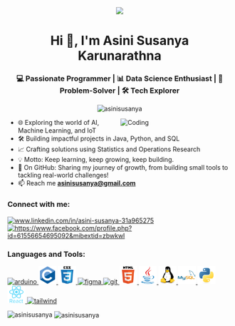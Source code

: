 <p align="center" ><img  src = "https://github.com/7oSkaaa/7oSkaaa/blob/main/Images/about_me.gif?raw=true" width = 100px></p>
<h1 align="center">Hi 👋, I'm Asini Susanya Karunarathna</h1>
<h3 align="center">💻 Passionate Programmer | 📊 Data Science Enthusiast
| 🚀 Problem-Solver | 🛠️ Tech Explorer</h3>
<p align="center"> <img src="https://komarev.com/ghpvc/?username=asinisusanya&label=Profile%20views&color=0e75b6&style=flat" alt="asinisusanya" /> 
</p>
<img align="right" alt="Coding" width="250" src="https://user-images.githubusercontent.com/74038190/221352975-94759904-aa4c-4032-a8ab-b546efb9c478.gif">


- 🌐 Exploring the world of AI, Machine Learning, and IoT
- 🛠️ Building impactful projects in Java, Python, and SQL
- 📈 Crafting solutions using Statistics and Operations Research
- 💡 Motto: Keep learning, keep growing, keep building.
- 🎯 On GitHub: Sharing my journey of growth, from building small tools to tackling real-world challenges!
- 📫 Reach me **asinisusanya@gmail.com**

<h3 align="left">Connect with me:</h3>
<p align="left">
<a href="https://linkedin.com/in/www.linkedin.com/in/asini-susanya-31a965275" target="blank"><img align="center" src="https://raw.githubusercontent.com/rahuldkjain/github-profile-readme-generator/master/src/images/icons/Social/linked-in-alt.svg" alt="www.linkedin.com/in/asini-susanya-31a965275" height="30" width="40" /></a>
<a href="https://fb.com/https://www.facebook.com/profile.php?id=61556654695092&mibextid=zbwkwl" target="blank"><img align="center" src="https://raw.githubusercontent.com/rahuldkjain/github-profile-readme-generator/master/src/images/icons/Social/facebook.svg" alt="https://www.facebook.com/profile.php?id=61556654695092&mibextid=zbwkwl" height="30" width="40" /></a>
</p>

<h3 align="left">Languages and Tools:</h3>
<p align="left"> <a href="https://www.arduino.cc/" target="_blank" rel="noreferrer"> <img src="https://cdn.worldvectorlogo.com/logos/arduino-1.svg" alt="arduino" width="40" height="40"/> </a> <a href="https://www.cprogramming.com/" target="_blank" rel="noreferrer"> <img src="https://raw.githubusercontent.com/devicons/devicon/master/icons/c/c-original.svg" alt="c" width="40" height="40"/> </a> <a href="https://www.w3schools.com/css/" target="_blank" rel="noreferrer"> <img src="https://raw.githubusercontent.com/devicons/devicon/master/icons/css3/css3-original-wordmark.svg" alt="css3" width="40" height="40"/> </a> <a href="https://www.figma.com/" target="_blank" rel="noreferrer"> <img src="https://www.vectorlogo.zone/logos/figma/figma-icon.svg" alt="figma" width="40" height="40"/> </a> <a href="https://git-scm.com/" target="_blank" rel="noreferrer"> <img src="https://www.vectorlogo.zone/logos/git-scm/git-scm-icon.svg" alt="git" width="40" height="40"/> </a> <a href="https://www.w3.org/html/" target="_blank" rel="noreferrer"> <img src="https://raw.githubusercontent.com/devicons/devicon/master/icons/html5/html5-original-wordmark.svg" alt="html5" width="40" height="40"/> </a> <a href="https://www.java.com" target="_blank" rel="noreferrer"> <img src="https://raw.githubusercontent.com/devicons/devicon/master/icons/java/java-original.svg" alt="java" width="40" height="40"/> </a> <a href="https://www.linux.org/" target="_blank" rel="noreferrer"> <img src="https://raw.githubusercontent.com/devicons/devicon/master/icons/linux/linux-original.svg" alt="linux" width="40" height="40"/> </a> <a href="https://www.mysql.com/" target="_blank" rel="noreferrer"> <img src="https://raw.githubusercontent.com/devicons/devicon/master/icons/mysql/mysql-original-wordmark.svg" alt="mysql" width="40" height="40"/> </a> <a href="https://www.python.org" target="_blank" rel="noreferrer"> <img src="https://raw.githubusercontent.com/devicons/devicon/master/icons/python/python-original.svg" alt="python" width="40" height="40"/> </a> <a href="https://reactjs.org/" target="_blank" rel="noreferrer"> <img src="https://raw.githubusercontent.com/devicons/devicon/master/icons/react/react-original-wordmark.svg" alt="react" width="40" height="40"/> </a> <a href="https://tailwindcss.com/" target="_blank" rel="noreferrer"> <img src="https://www.vectorlogo.zone/logos/tailwindcss/tailwindcss-icon.svg" alt="tailwind" width="40" height="40"/> </a> </p>

<p><img align="left" src="https://github-readme-stats.vercel.app/api/top-langs?username=asinisusanya&show_icons=true&locale=en&layout=compact" alt="asinisusanya" /></p>

<p>&nbsp;<img align="center" src="https://github-readme-stats.vercel.app/api?username=asinisusanya&show_icons=true&locale=en" alt="asinisusanya" /></p>
